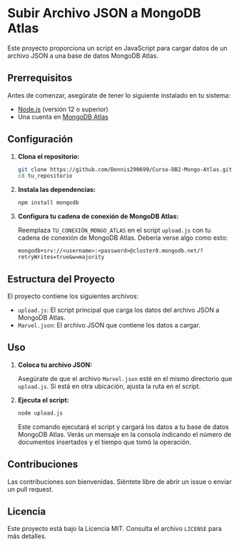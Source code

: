 # Subir Archivo JSON a MongoDB Atlas

Este proyecto proporciona un script en JavaScript para cargar datos de un archivo JSON a una base de datos MongoDB Atlas.

## Prerrequisitos

Antes de comenzar, asegúrate de tener lo siguiente instalado en tu sistema:

- [Node.js](https://nodejs.org/) (versión 12 o superior)
- Una cuenta en [MongoDB Atlas](https://www.mongodb.com/cloud/atlas)

## Configuración

1. **Clona el repositorio:**

   ```bash
   git clone https://github.com/Dennis290699/Curso-DB2-Mongo-Atlas.git
   cd tu_repositorio
   ```

2. **Instala las dependencias:**

   ```bash
   npm install mongodb
   ```

3. **Configura tu cadena de conexión de MongoDB Atlas:**

   Reemplaza `TU_CONEXIÓN_MONGO_ATLAS` en el script `upload.js` con tu cadena de conexión de MongoDB Atlas. Debería verse algo como esto:

   ```plaintext
   mongodb+srv://<username>:<password>@cluster0.mongodb.net/?retryWrites=true&w=majority
   ```

## Estructura del Proyecto

El proyecto contiene los siguientes archivos:

- `upload.js`: El script principal que carga los datos del archivo JSON a MongoDB Atlas.
- `Marvel.json`: El archivo JSON que contiene los datos a cargar.

## Uso

1. **Coloca tu archivo JSON:**

   Asegúrate de que el archivo `Marvel.json` esté en el mismo directorio que `upload.js`. Si está en otra ubicación, ajusta la ruta en el script.

2. **Ejecuta el script:**

   ```bash
   node upload.js
   ```

   Este comando ejecutará el script y cargará los datos a tu base de datos MongoDB Atlas. Verás un mensaje en la consola indicando el número de documentos insertados y el tiempo que tomó la operación.

## Contribuciones

Las contribuciones son bienvenidas. Siéntete libre de abrir un issue o enviar un pull request.

## Licencia

Este proyecto está bajo la Licencia MIT. Consulta el archivo `LICENSE` para más detalles.
